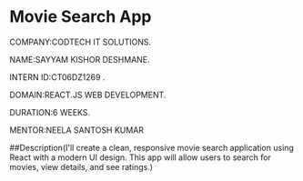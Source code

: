# Movie Search App

COMPANY:CODTECH IT SOLUTIONS.
 
NAME:SAYYAM KISHOR DESHMANE.

INTERN ID:CT06DZ1269 .

DOMAIN:REACT.JS WEB DEVELOPMENT.

DURATION:6 WEEKS.

MENTOR:NEELA SANTOSH KUMAR

##Description(I'll create a clean, responsive movie search application using React with a modern UI design. This app will allow users to search for movies, view details, and see ratings.)
